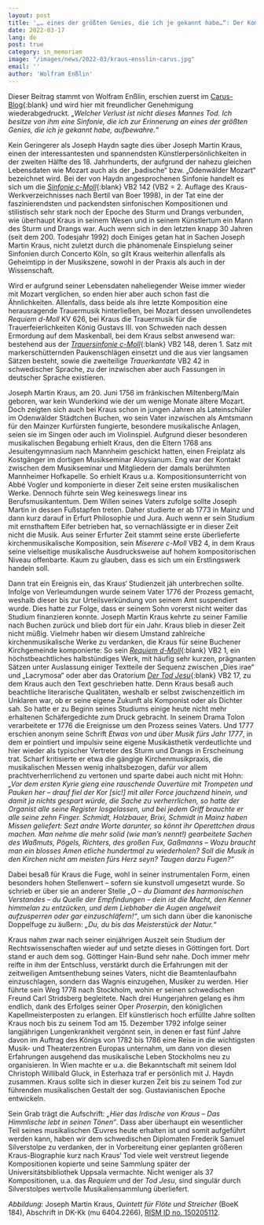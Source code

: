 ```yaml
---
layout: post
title: '„… eines der größten Genies, die ich je gekannt habe…“: Der Komponist Joseph Martin Kraus'
date: 2022-03-17
lang: de
post: true
category: in_memoriam
image: "/images/news/2022-03/kraus-ensslin-carus.jpg"
email: ''
author: 'Wolfram Enßlin'
---
```


Dieser Beitrag stammt von Wolfram Enßlin, erschien zuerst im [Carus-Blog]( https://blog.carus-verlag.com/persoenlichkeiten/der-komponist-joseph-martin-kraus/){:blank} und wird hier mit freundlicher Genehmigung wiederabgedruckt. 
_„Welcher Verlust ist nicht dieses Mannes Tod. Ich besitze von ihm eine Sinfonie, die ich zur Erinnerung an eines der größten Genies, die ich je gekannt habe, aufbewahre.“_

Kein Geringerer als Joseph Haydn sagte dies über Joseph Martin Kraus, einen der interessantesten und spannendsten Künstlerpersönlichkeiten in der zweiten Hälfte des 18. Jahrhunderts, der aufgrund der nahezu gleichen Lebensdaten wie Mozart auch als der „badische“ bzw. „Odenwälder Mozart“ bezeichnet wird. Bei der von Haydn angesprochenen Sinfonie handelt es sich um die [_Sinfonie c-Moll_](https://opac.rism.info/search?View=rism&q=boek+142){:blank} VB2 142 (VB2 = 2. Auflage des Kraus-Werkverzeichnisses nach Bertil van Boer 1998), in der Tat eine der faszinierendsten und packendsten sinfonischen Kompositionen und stilistisch sehr stark noch der Epoche des Sturm und Drangs verbunden, wie überhaupt Kraus in seinem Wesen und in seinem Künstlertum ein Mann des Sturm und Drangs war.
Auch wenn sich in den letzten knapp 30 Jahren (seit dem 200. Todesjahr 1992) doch Einiges getan hat in Sachen Joseph Martin Kraus, nicht zuletzt durch die phänomenale Einspielung seiner Sinfonien durch Concerto Köln, so gilt Kraus weiterhin allenfalls als Geheimtipp in der Musikszene, sowohl in der Praxis als auch in der Wissenschaft.

Wird er aufgrund seiner Lebensdaten naheliegender Weise immer wieder mit Mozart verglichen, so enden hier aber auch schon fast die Ähnlichkeiten. Allenfalls, dass beide als ihre letzte Komposition eine herausragende Trauermusik hinterließen, bei Mozart dessen unvollendetes _Requiem d-Moll_ KV 626, bei Kraus die Trauermusik für die Trauerfeierlichkeiten König Gustavs III. von Schweden nach dessen Ermordung auf dem Maskenball, bei dem Kraus selbst anwesend war: bestehend aus der [_Trauersinfonie c-Moll_](https://opac.rism.info/search?View=rism&q=boek+148){:blank} VB2 148, deren 1. Satz mit markerschütternden Paukenschlägen einsetzt und die aus vier langsamen Sätzen besteht, sowie die zweiteilige _Trauerkantate_ VB2 42 in schwedischer Sprache, zu der inzwischen aber auch Fassungen in deutscher Sprache existieren.

Joseph Martin Kraus, am 20. Juni 1756 im fränkischen Miltenberg/Main geboren, war kein Wunderkind wie der um wenige Monate ältere Mozart. Doch zeigten sich auch bei Kraus schon in jungen Jahren als Lateinschüler im Odenwälder Städtchen Buchen, wo sein Vater inzwischen als Amtsmann für den Mainzer Kurfürsten fungierte, besondere musikalische Anlagen, seien sie im Singen oder auch im Violinspiel. Aufgrund dieser besonderen musikalischen Begabung erhielt Kraus, den die Eltern 1768 ans Jesuitengymnasium nach Mannheim geschickt hatten, einen Freiplatz als Kostgänger im dortigen Musikseminar Aloysianum. Eng war der Kontakt zwischen dem Musikseminar und Mitgliedern der damals berühmten Mannheimer Hofkapelle. So erhielt Kraus u.a. Kompositionsunterricht von Abbé Vogler und komponierte in dieser Zeit seine ersten musikalischen Werke. Dennoch führte sein Weg keineswegs linear ins Berufsmusikantentum. Dem Willen seines Vaters zufolge sollte Joseph Martin in dessen Fußstapfen treten. Daher studierte er ab 1773 in Mainz und dann kurz darauf in Erfurt Philosophie und Jura. Auch wenn er sein Studium mit ernsthaftem Eifer betrieben hat, so vernachlässigte er in dieser Zeit nicht die Musik. Aus seiner Erfurter Zeit stammt seine erste überlieferte kirchenmusikalische Komposition, sein _Miserere c-Moll_ VB2 4, in dem Kraus seine vielseitige musikalische Ausdrucksweise auf hohem kompositorischen Niveau offenbarte. Kaum zu glauben, dass es sich um ein Erstlingswerk handeln soll.

Dann trat ein Ereignis ein, das Kraus‘ Studienzeit jäh unterbrechen sollte. Infolge von Verleumdungen wurde seinem Vater 1776 der Prozess gemacht, weshalb dieser bis zur Urteilsverkündung von seinem Amt suspendiert wurde. Dies hatte zur Folge, dass er seinem Sohn vorerst nicht weiter das Studium finanzieren konnte. Joseph Martin Kraus kehrte zu seiner Familie nach Buchen zurück und blieb dort für ein Jahr. Kraus blieb in dieser Zeit nicht müßig. Vielmehr haben wir diesem Umstand zahlreiche kirchenmusikalische Werke zu verdanken, die Kraus für seine Buchener Kirchgemeinde komponierte: So sein [_Requiem d-Moll_](https://opac.rism.info/search?id=190014338&View=rism){:blank} VB2 1, ein höchstbeachtliches halbstündiges Werk, mit häufig sehr kurzen, prägnanten Sätzen unter Auslassung einiger Textteile der Sequenz zwischen „Dies irae“ und „Lacrymosa“ oder aber das Oratorium [_Der Tod Jesu_](https://opac.rism.info/search?id=190014339&View=rism){:blank}  VB2 17, zu dem Kraus auch den Text geschrieben hatte. Denn Kraus besaß auch beachtliche literarische Qualitäten, weshalb er selbst zwischenzeitlich im Unklaren war, ob er seine eigene Zukunft als Komponist oder als Dichter sah. So hatte er zu Beginn seines Studiums einige heute nicht mehr erhaltenen Schäfergedichte zum Druck gebracht. In seinem Drama Tolon verarbeitete er 1776 die Ereignisse um den Prozess seines Vaters. Und 1777 erschien anonym seine Schrift _Etwas von und über Musik fürs Jahr 1777_, in dem er pointiert und impulsiv seine eigene Musikästhetik verdeutlichte und hier wieder als typischer Vertreter des Sturm und Drangs in Erscheinung trat. Scharf kritisierte er etwa die gängige Kirchenmusikpraxis, die musikalischen Messen wenig inhaltsbezogen, dafür vor allem prachtverherrlichend zu vertonen und sparte dabei auch nicht mit Hohn: _„Vor dem ersten Kyrie gieng eine rauschende Ouvertüre mit Trompeten und Pauken her – drauf fiel der Kor [sic!] mit aller Force jauchzend hinein, und damit ja nichts gespart würde, die Sache zu verherrlichen, so hatte der Organist alle seine Register losgelassen, und bei jedem Griff brauchte er alle seine zehn Finger. Schmidt, Holzbauer, Brixi, Schmidt in Mainz haben Missen geliefert: Sezt andre Worte darunter, so könnt ihr Operettchen draus machen. Man nehme die mehr solid (wie man’s nennt!) gearbeitete Sachen des Waßmuts, Pögels, Richters, des großen Fux, Gaßmanns – Wozu braucht man ein blosses Amen etliche hundertmal zu wiederholen? Soll die Musik in den Kirchen nicht am meisten fürs Herz seyn? Taugen darzu Fugen?“_

Dabei besaß für Kraus die Fuge, wohl in seiner instrumentalen Form, einen besonders hohen Stellenwert – sofern sie kunstvoll umgesetzt wurde. So schrieb er über sie an anderer Stelle _„O – du Diamant des harmonischen Verstandes – du Quelle der Empfindungen – dein ist die Macht, den Kenner himmelan zu entzücken, und dem Liebhaber die Augen angelweit aufzusperren oder gar einzuschläfern!“_, um sich dann über die kanonische Doppelfuge zu äußern: _„Du, du bis das Meisterstück der Natur.“_

Kraus nahm zwar nach seiner einjährigen Auszeit sein Studium der Rechtswissenschaften wieder auf und setzte dieses in Göttingen fort. Dort stand er auch dem sog. Göttinger Hain-Bund sehr nahe. Doch immer mehr reifte in ihm der Entschluss, verstärkt durch die Erfahrungen mit der zeitweiligen Amtsenthebung seines Vaters, nicht die Beamtenlaufbahn einzuschlagen, sondern das Wagnis einzugehen, Musiker zu werden. Hier führte sein Weg 1778 nach Stockholm, wohin er seinen schwedischen Freund Carl Stridsberg begleitete. Nach drei Hungerjahren gelang es ihm endlich, dank des Erfolges seiner Oper _Proserpin_, den königlichen Kapellmeisterposten zu erlangen. Elf künstlerisch hoch erfüllte Jahre sollten Kraus noch bis zu seinem Tod am 15. Dezember 1792 infolge seiner langjährigen Lungenkrankheit vergönnt sein, in denen er fast fünf Jahre davon im Auftrag des Königs von 1782 bis 1786 eine Reise in die wichtigsten Musik- und Theaterzentren Europas unternahm, um dann von diesen Erfahrungen ausgehend das musikalische Leben Stockholms neu zu organisieren. In Wien machte er u.a. die Bekanntschaft mit seinem Idol Christoph Willibald Gluck, in Esterhaza traf er persönlich mit J. Haydn zusammen. Kraus sollte sich in dieser kurzen Zeit bis zu seinem Tod zur führenden musikalischen Gestalt der sog. Gustavianischen Epoche entwickeln.

Sein Grab trägt die Aufschrift: _„Hier das Irdische von Kraus – Das Himmlische lebt in seinen Tönen“_. Dass aber überhaupt ein wesentlicher Teil seines musikalischen Œuvres heute erhalten ist und somit aufgeführt werden kann, haben wir dem schwedischen Diplomaten Frederik Samuel Silverstolpe zu verdanken, der in Vorbereitung einer geplanten größeren Kraus-Biographie kurz nach Kraus‘ Tod viele weit verstreut liegende Kompositionen kopierte und seine Sammlung später der Universitätsbibliothek Uppsala vermachte. Nicht weniger als 37 Kompositionen, u.a. das _Requiem_ und der _Tod Jesu_, sind singulär durch Silverstolpes wertvolle Musikaliensammlung überliefert.

_Abbildung_: Joseph Martin Kraus, _Quintett für Flöte und Streicher_ (BoeK 184), Abschrift in DK-Kk (mu 6404.2266), [RISM ID no. 150205112](https://opac.rism.info/search?id=150205112&View=rism).
